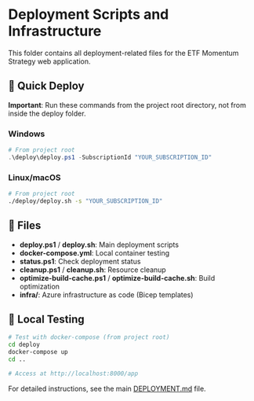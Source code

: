 # Deployment Scripts and Infrastructure

This folder contains all deployment-related files for the ETF Momentum Strategy web application.

## 🚀 Quick Deploy

**Important**: Run these commands from the project root directory, not from inside the deploy folder.

### Windows
```powershell
# From project root
.\deploy\deploy.ps1 -SubscriptionId "YOUR_SUBSCRIPTION_ID"
```

### Linux/macOS
```bash
# From project root
./deploy/deploy.sh -s "YOUR_SUBSCRIPTION_ID"
```

## 📁 Files

- **deploy.ps1** / **deploy.sh**: Main deployment scripts
- **docker-compose.yml**: Local container testing
- **status.ps1**: Check deployment status
- **cleanup.ps1** / **cleanup.sh**: Resource cleanup
- **optimize-build-cache.ps1** / **optimize-build-cache.sh**: Build optimization
- **infra/**: Azure infrastructure as code (Bicep templates)

## 🧪 Local Testing

```bash
# Test with docker-compose (from project root)
cd deploy
docker-compose up
cd ..

# Access at http://localhost:8000/app
```

For detailed instructions, see the main [DEPLOYMENT.md](../DEPLOYMENT.md) file.
